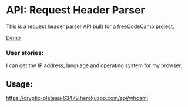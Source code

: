 # API: Request Header Parser

This is a request header parser API built for [a freeCodeCamp project](https://www.freecodecamp.com/challenges/request-header-parser-microservice).

[Demo](https://cryptic-plateau-63479.herokuapp.com/)

### User stories:

I can get the IP address, language and operating system for my browser.

## Usage:

https://cryptic-plateau-63479.herokuapp.com/api/whoami
